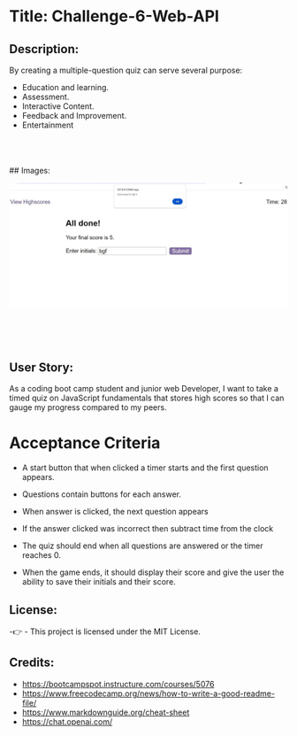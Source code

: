 # Title: Challenge-6-Web-API

## Description:

By creating a multiple-question quiz can serve several purpose:
- Education and learning.
- Assessment.
- Interactive Content.
- Feedback and Improvement.
- Entertainment
<br>

<br>

<br>
## Images:

![schreenShot of the Quiz web browser](./Screenshort/ScreenShot-2.jpg)

<br>
<br>
<br>





## User Story:
As a  coding boot camp student and junior web Developer, I want to take a timed quiz on JavaScript fundamentals that stores high scores so that I can gauge my progress compared to my peers.

# Acceptance Criteria

   - A start button that when clicked a timer starts and the first question appears.
 
   - Questions contain buttons for each answer.
  
   - When answer is clicked, the next question appears
   
   - If the answer clicked was incorrect then subtract time from the clock

  - The quiz should end when all questions are answered or the timer reaches 0.

  - When the game ends, it should display their score and give the user the ability to save their initials and their score.


  ## License:<br>

-👉 - This project is licensed under the MIT License.



## Credits:<br>
- https://bootcampspot.instructure.com/courses/5076<br>
- https://www.freecodecamp.org/news/how-to-write-a-good-readme-file/<br>
- https://www.markdownguide.org/cheat-sheet<br>
- https://chat.openai.com/

